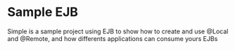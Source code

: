 # Sample EJB

Simple is a sample project using EJB to show how to create and use @Local and @Remote, and how differents applications can consume yours EJBs